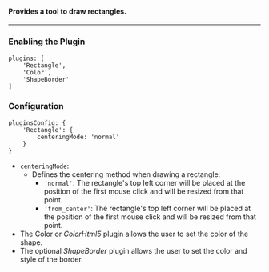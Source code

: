 ####  Provides a tool to draw rectangles. 

***
### Enabling the Plugin
```
plugins: [
    'Rectangle',
    'Color',
    'ShapeBorder'
]
```
### Configuration
```
pluginsConfig: {
    'Rectangle': {
        centeringMode: 'normal'
    }
}
```
* `centeringMode`:
    * Defines the centering method when drawing a rectangle: 
        * `'normal'`: The rectangle's top left corner will be placed at the position of the first mouse click and will be resized from that point. 
        * `'from_center'`: The rectangle's top left corner will be placed at the position of the first mouse click and will be resized from that point. 
* The Color or _ColorHtml5_ plugin allows the user to set the color of the shape. 
* The optional _ShapeBorder_ plugin allows the user to set the color and style of the border. 